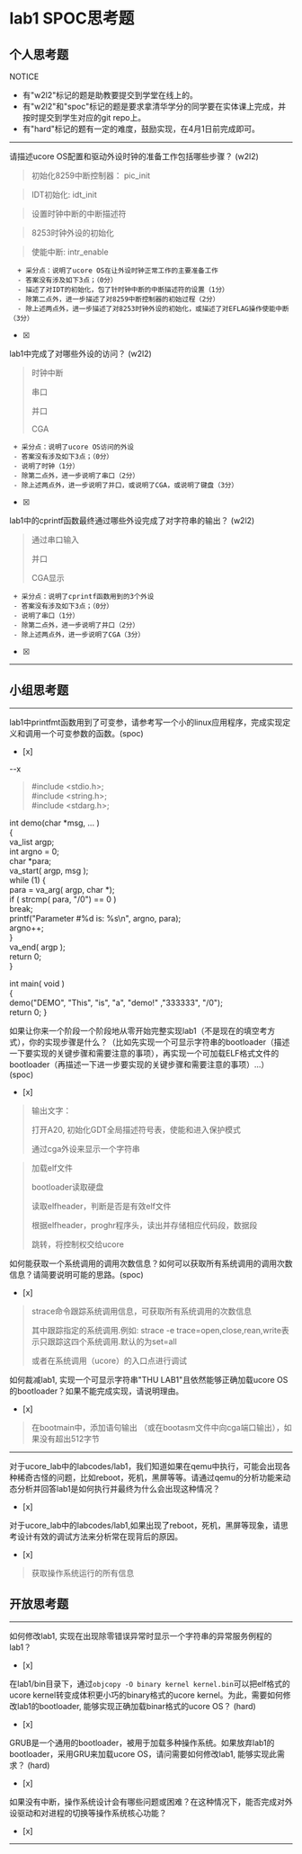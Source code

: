 # lab1 SPOC思考题

## 个人思考题

NOTICE
- 有"w2l2"标记的题是助教要提交到学堂在线上的。
- 有"w2l2"和"spoc"标记的题是要求拿清华学分的同学要在实体课上完成，并按时提交到学生对应的git repo上。
- 有"hard"标记的题有一定的难度，鼓励实现，在4月1日前完成即可。

---

请描述ucore OS配置和驱动外设时钟的准备工作包括哪些步骤？ (w2l2)

>   初始化8259中断控制器： pic_init

>   IDT初始化:   idt_init

>   设置时钟中断的中断描述符

>   8253时钟外设的初始化

>   使能中断: intr_enable

```
  + 采分点：说明了ucore OS在让外设时钟正常工作的主要准备工作
  - 答案没有涉及如下3点；（0分）
  - 描述了对IDT的初始化，包了针时钟中断的中断描述符的设置（1分）
  - 除第二点外，进一步描述了对8259中断控制器的初始过程（2分）
  - 除上述两点外，进一步描述了对8253时钟外设的初始化，或描述了对EFLAG操作使能中断（3分）
 ```
- [x]  

>  

lab1中完成了对哪些外设的访问？ (w2l2)

> 
> 时钟中断
>
> 串口
> 
> 并口
>
> CGA

 ```
  + 采分点：说明了ucore OS访问的外设
  - 答案没有涉及如下3点；（0分）
  - 说明了时钟（1分）
  - 除第二点外，进一步说明了串口（2分）
  - 除上述两点外，进一步说明了并口，或说明了CGA，或说明了键盘（3分）
 ```
- [x]  

>  

lab1中的cprintf函数最终通过哪些外设完成了对字符串的输出？ (w2l2)

>   
>  通过串口输入
>
>  并口
>
>  CGA显示

 ```
  + 采分点：说明了cprintf函数用到的3个外设
  - 答案没有涉及如下3点；（0分）
  - 说明了串口（1分）
  - 除第二点外，进一步说明了并口（2分）
  - 除上述两点外，进一步说明了CGA（3分）
 ```
- [x]  

>  

---

## 小组思考题

---

lab1中printfmt函数用到了可变参，请参考写一个小的linux应用程序，完成实现定义和调用一个可变参数的函数。(spoc)
- [x]  

--x

>
> \#include \<stdio.h\>;  
\#include \<string.h\>;  
\#include \<stdarg.h\>;  


int demo(char *msg, ... )  
{  
    va_list argp;    
    int argno = 0;    
    char *para;    
    va_start( argp, msg );  
    while (1) 
    {  
        para = va_arg( argp, char *);                 
        if ( strcmp( para, "/0") == 0 )  
        break;  
        printf("Parameter #%d is: %s\n", argno, para);  
        argno++;  
    }  
    va_end( argp );                                  
    return 0;  
}

int  main( void )  
{  
    demo("DEMO", "This", "is", "a", "demo!" ,"333333", "/0");  
    return 0;
}  




如果让你来一个阶段一个阶段地从零开始完整实现lab1（不是现在的填空考方式），你的实现步骤是什么？（比如先实现一个可显示字符串的bootloader（描述一下要实现的关键步骤和需要注意的事项），再实现一个可加载ELF格式文件的bootloader（再描述一下进一步要实现的关键步骤和需要注意的事项）...） (spoc)
- [x]  

>  输出文字：
>
>  打开A20, 初始化GDT全局描述符号表，使能和进入保护模式
>
>  通过cga外设来显示一个字符串
>
>

>  加载elf文件 
>
>  bootloader读取硬盘
>
>  读取elfheader，判断是否是有效elf文件
>
> 根据elfheader，proghr程序头，读出并存储相应代码段，数据段
>
>  跳转，将控制权交给ucore


如何能获取一个系统调用的调用次数信息？如何可以获取所有系统调用的调用次数信息？请简要说明可能的思路。(spoc)
- [x]  

>  strace命令跟踪系统调用信息，可获取所有系统调用的次数信息
>
> 其中跟踪指定的系统调用.例如: strace -e trace=open,close,rean,write表示只跟踪这四个系统调用.默认的为set=all
> 
> 或者在系统调用（ucore）的入口点进行调试


如何裁减lab1, 实现一个可显示字符串"THU LAB1"且依然能够正确加载ucore OS的bootloader？如果不能完成实现，请说明理由。
- [x]  

>  在bootmain中，添加语句输出 （或在bootasm文件中向cga端口输出），如果没有超出512字节
>

---

对于ucore_lab中的labcodes/lab1，我们知道如果在qemu中执行，可能会出现各种稀奇古怪的问题，比如reboot，死机，黑屏等等。请通过qemu的分析功能来动态分析并回答lab1是如何执行并最终为什么会出现这种情况？
- [x]  

> 
> 
> 
>

对于ucore_lab中的labcodes/lab1,如果出现了reboot，死机，黑屏等现象，请思考设计有效的调试方法来分析常在现背后的原因。
- [x]  

>  获取操作系统运行的所有信息
>
>  
>
>


## 开放思考题

---

如何修改lab1, 实现在出现除零错误异常时显示一个字符串的异常服务例程的lab1？
- [x]  

> 


在lab1/bin目录下，通过`objcopy -O binary kernel kernel.bin`可以把elf格式的ucore kernel转变成体积更小巧的binary格式的ucore kernel。为此，需要如何修改lab1的bootloader, 能够实现正确加载binar格式的ucore OS？ (hard)
- [x]  

>

GRUB是一个通用的bootloader，被用于加载多种操作系统。如果放弃lab1的bootloader，采用GRU来加载ucore OS，请问需要如何修改lab1, 能够实现此需求？ (hard)
- [x]  

>


如果没有中断，操作系统设计会有哪些问题或困难？在这种情况下，能否完成对外设驱动和对进程的切换等操作系统核心功能？
- [x]  

>  

---
